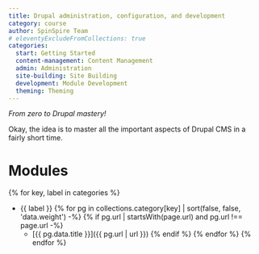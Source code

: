 ```yaml
---
title: Drupal administration, configuration, and development
category: course
author: SpinSpire Team
# eleventyExcludeFromCollections: true
categories:
  start: Getting Started
  content-management: Content Management
  admin: Administration
  site-building: Site Building
  development: Module Development
  theming: Theming
---
```


*From zero to Drupal mastery!*

Okay, the idea is to master all the important aspects of Drupal CMS in a fairly short time.

# Modules

{% for key, label in categories %}
- {{ label }}
  {% for pg in collections.category[key] | sort(false, false, 'data.weight') -%}
  {% if pg.url | startsWith(page.url) and pg.url !== page.url -%}
  - [{{ pg.data.title }}]({{ pg.url | url }})
  {% endif %}
  {% endfor %}
{% endfor %}